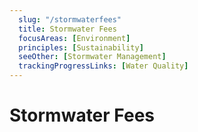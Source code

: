 ```yaml
---
  slug: "/stormwaterfees"
  title: Stormwater Fees
  focusAreas: [Environment]
  principles: [Sustainability]
  seeOther: [Stormwater Management]
  trackingProgressLinks: [Water Quality]
---
```

# Stormwater Fees